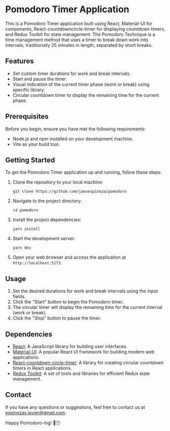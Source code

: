 # Pomodoro Timer Application

This is a Pomodoro Timer application built using React, Material-UI for components, React-countdowncircle-timer for displaying countdown timers, and Redux Toolkit for state management. The Pomodoro Technique is a time management method that uses a timer to break down work into intervals, traditionally 25 minutes in length, separated by short breaks.

## Features

- Set custom timer durations for work and break intervals.
- Start and pause the timer.
- Visual indication of the current timer phase (work or break) using specific library.
- Circular countdown timer to display the remaining time for the current phase.

## Prerequisites

Before you begin, ensure you have met the following requirements:

- Node.js and npm installed on your development machine.
- Vite as your build tool.

## Getting Started

To get the Pomodoro Timer application up and running, follow these steps:

1. Clone the repository to your local machine:

   ```shell
   git clone https://github.com/jaevespinoza/pomodoro
   ```

2. Navigate to the project directory:

   ```shell
   cd pomodoro
   ```

3. Install the project dependencies:

   ```shell
   yarn install
   ```

4. Start the development server:

   ```shell
   yarn dev
   ```

5. Open your web browser and access the application at `http://localhost:5173`.

## Usage

1. Set the desired durations for work and break intervals using the input fields.
2. Click the "Start" button to begin the Pomodoro timer.
3. The circular timer will display the remaining time for the current interval (work or break).
4. Click the "Stop" button to pause the timer.

## Dependencies

- [React](https://reactjs.org/): A JavaScript library for building user interfaces.
- [Material-UI](https://material-ui.com/): A popular React UI framework for building modern web applications.
- [React-countdown-circle-timer](https://www.npmjs.com/package/react-countdown-circle-timer): A library for creating circular countdown timers in React applications.
- [Redux Toolkit](https://redux-toolkit.js.org/): A set of tools and libraries for efficient Redux state management.

## Contact

If you have any questions or suggestions, feel free to contact us at [espinozav.javier@gmail.com](mailto:espinozav.javier@gmail.com).

Happy Pomodoro-ing! 🍅🕒
